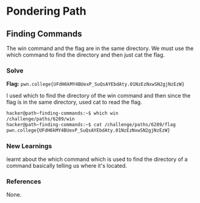 # Pondering Path

## Finding Commands
The win command and the flag are in the same directory. We must use the which command to find the directory and then just cat the flag. 

### Solve
**Flag:** `pwn.college{UFdH6kMY4BUexP_SuQsAYEbdAty.01NzEzNxwSN2gjNzEzW}`

I used which to find the directory of the win command and then since the flag is in the same directory, used cat to read the flag. 

```bash
hacker@path~finding-commands:~$ which win
/challenge/paths/6289/win
hacker@path~finding-commands:~$ cat /challenge/paths/6289/flag
pwn.college{UFdH6kMY4BUexP_SuQsAYEbdAty.01NzEzNxwSN2gjNzEzW}
```

### New Learnings
learnt about the which command which is used to find the directory of a command basically telling us where it's located. 

### References 
None. 
